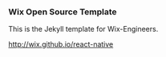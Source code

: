 ### Wix Open Source Template
This is the Jekyll template for Wix-Engineers.

http://wix.github.io/react-native
